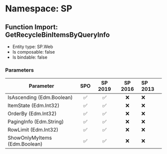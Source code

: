 # Namespace: SP

## Function Import: GetRecycleBinItemsByQueryInfo

- Entity type: SP.Web
- Is composable: false
- Is bindable: false

### Parameters

Parameter | SPO | SP 2019 | SP 2016 | SP 2013
----------|:---:|:-------:|:-------:|:-------
IsAscending (Edm.Boolean) | ✅ | ✅ | ❌ | ❌
ItemState (Edm.Int32) | ✅ | ✅ | ❌ | ❌
OrderBy (Edm.Int32) | ✅ | ✅ | ❌ | ❌
PagingInfo (Edm.String) | ✅ | ✅ | ❌ | ❌
RowLimit (Edm.Int32) | ✅ | ✅ | ❌ | ❌
ShowOnlyMyItems (Edm.Boolean) | ✅ | ✅ | ❌ | ❌
